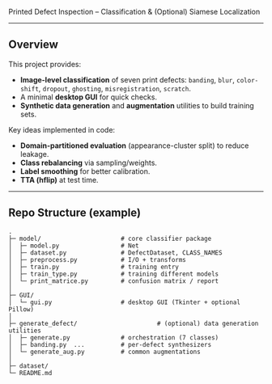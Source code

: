 Printed Defect Inspection – Classification & (Optional) Siamese Localization

---

## Overview

This project provides:

* **Image-level classification** of seven print defects: `banding`, `blur`, `color-shift`, `dropout`, `ghosting`, `misregistration`, `scratch`.
* A minimal **desktop GUI** for quick checks.
* **Synthetic data generation** and **augmentation** utilities to build training sets.

Key ideas implemented in code:

* **Domain-partitioned evaluation** (appearance-cluster split) to reduce leakage.
* **Class rebalancing** via sampling/weights.
* **Label smoothing** for better calibration.
* **TTA (hflip)** at test time.

---

## Repo Structure (example)

```
.
├─ model/                      # core classifier package
│  ├─ model.py                 # Net
│  ├─ dataset.py               # DefectDataset, CLASS_NAMES
│  ├─ preprocess.py            # I/O + transforms
│  ├─ train.py                 # training entry
│  ├─ train_type.py            # training different models
│  └─ print_matrice.py         # confusion matrix / report
│
├─ GUI/
│  └─ gui.py                   # desktop GUI (Tkinter + optional Pillow)
│
├─ generate_defect/                      # (optional) data generation utilities
│  ├─ generate.py              # orchestration (7 classes)
│  ├─ banding.py  ...          # per-defect synthesizers
│  └─ generate_aug.py          # common augmentations
│
├─ dataset/                    
└─ README.md
